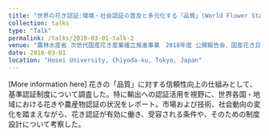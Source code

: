 ```yaml
---
title: "世界の花き認証:環境・社会認証の普及と多元化する「品質」(World Flower Standards, MPS Japan)"
collection: talks
type: "Talk"
permalink: /talks/2019-03-01-talk-2
venue: "農林水産省 次世代国産花き産業確立推進事業　2018年度 公開報告会、国産花き日持ち性向上推進協議会 (Conference presentation, Vase life improvement project for Japanese flowers, funded by the Ministry of Agriculture, Forestry and Fisheries (MAFF, Japan)'s "Next Generation Domestic Flower Industry Promotion Project")"
date: 2018-03-01
location: "Hosei University, Chiyoda-ku, Tokyo, Japan"
---
```


[More information here] 花きの「品質」に対する信頼性向上の仕組みとして、基準認証制度について調査した。特に輸出への認証活用を視野に、世界各国・地域における花きや農産物認証の状況をレポート。市場および技術、社会動向の変化を踏まえながら、花き認証が有効に働き、受容される条件や、そのための制度設計について考察した。
